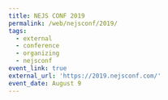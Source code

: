 ```yaml
---
title: NEJS CONF 2019
permalink: /web/nejsconf/2019/
tags:
  - external
  - conference
  - organizing
  - nejsconf
event_link: true
external_url: 'https://2019.nejsconf.com/'
event_date: August 9
---
```



